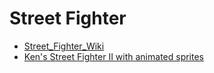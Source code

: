 # Street Fighter

- [Street_Fighter_Wiki](http://streetfighter.wikia.com/wiki/Street_Fighter_Wiki)
- [Ken's Street Fighter II with animated sprites](http://codepen.io/jkneb/pen/smtHA)
